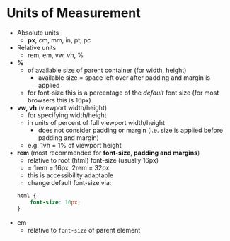 # Units of Measurement
- Absolute units
    - **px**, cm, mm, in, pt, pc
- Relative units
    - rem, em, vw, vh, %
- **%**
    - of available size of parent container (for width, height)
        - available size = space left over after padding and margin is applied
    - for font-size this is a percentage of the *default* font size (for most browsers this is 16px)
- **vw, vh** (viewport width/height)
    - for specifying width/height
    - in units of percent of full viewport width/height
        - does not consider padding or margin (i.e. size is applied before padding and margin)
    - e.g. 1vh = 1% of viewport height
- **rem** (most recommended for **font-size, padding and margins**)
    - relative to root (html) font-size (usually 16px)
    - = 1rem = 16px, 2rem = 32px
    - this is accessibility adaptable
    - change default font-size via:
    ```css
    html {
        font-size: 10px;
    }
    ```
- em
    - relative to `font-size` of parent element

